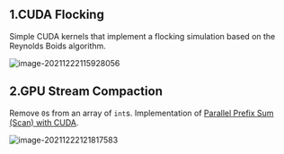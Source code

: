 ## 1.CUDA Flocking

Simple CUDA kernels that implement a flocking simulation based on the Reynolds Boids algorithm.

![image-20211222115928056](C:\Users\63211\AppData\Roaming\Typora\typora-user-images\image-20211222115928056.png)

## 2.GPU Stream Compaction

Remove `0`s from an array of `int`s. Implementation of [Parallel Prefix Sum (Scan) with CUDA](https://developer.nvidia.com/gpugems/GPUGems3/gpugems3_ch39.html).

![image-20211222121817583](C:\Users\63211\AppData\Roaming\Typora\typora-user-images\image-20211222121817583.png)



